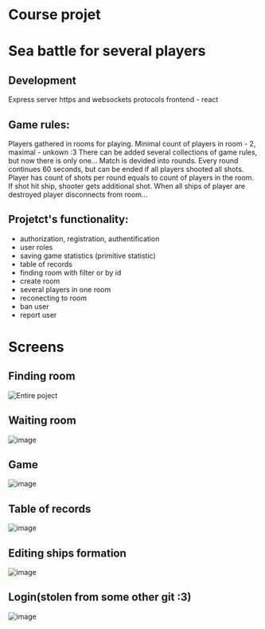 # Course projet
# Sea battle for several players
## Development
Express server
https and websockets protocols
frontend - react

## Game rules:
Players gathered in rooms for playing. Minimal count of players in room - 2, maximal - unkown :3
There can be added several collections of game rules, but now there is only one...
Match is devided into rounds. Every round continues 60 seconds, but can be ended if all players shooted all shots.
Player has count of shots per round equals to count of players in the room.
If shot hit ship, shooter gets additional shot.
When all ships of player are destroyed player disconnects from room...

## Projetct's functionality:
+ authorization, registration, authentification
+ user roles
+ saving game statistics (primitive statistic)
+ table of records
+ finding room with filter or by id
+ create room
+ several players in one room
+ reconecting to room
+ ban user
+ report user

# Screens
## Finding room 
![Entire poject](https://user-images.githubusercontent.com/54810248/118759986-b0671a80-b87a-11eb-8202-068f2f1a4e49.png)

## Waiting room
![image](https://user-images.githubusercontent.com/54810248/118763295-418cc000-b880-11eb-8324-cddb781c2769.png)

## Game
![image](https://user-images.githubusercontent.com/54810248/118763355-608b5200-b880-11eb-9ce1-bcf976bf968f.png)

## Table of records
![image](https://user-images.githubusercontent.com/54810248/118763529-ac3dfb80-b880-11eb-949c-f2d35cdcc779.png)

## Editing ships formation
![image](https://user-images.githubusercontent.com/54810248/118763569-ba8c1780-b880-11eb-93e6-729246ffa762.png)

## Login(stolen from some other git :3)
![image](https://user-images.githubusercontent.com/54810248/118763632-d55e8c00-b880-11eb-9379-47a63a7b4612.png)

